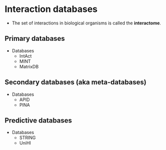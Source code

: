 # Interaction databases

- The set of interactions in biological organisms is called the **interactome**.

## Primary databases
- Databases
  - IntAct
  - MINT
  - MatrixDB

## Secondary databases (aka meta-databases)
- Databases
  - APID
  - PINA

## Predictive databases
- Databases
  - STRING
  - UniHI

